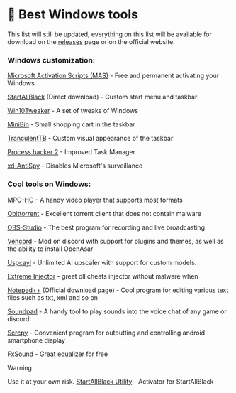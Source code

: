 # 🌵 Best Windows tools
This list will still be updated, everything on this list will be available for download on the [releases](https://github.com/DEADS1KE/Windows-tools/releases) page or on the official website.

### Windows customization:
[Microsoft Activation Scripts (MAS)](https://github.com/DEADS1KE/Windows-tools/releases/tag/mas) - Free and permanent activating your Windows

[StartAllBlack](https://www.startallback.com/download.php) (Direct download) - Custom start menu and taskbar

[Win10Tweaker](https://github.com/DEADS1KE/Windows-tools/releases/tag/win10tweaker) - A set of tweaks of Windows

[MiniBin](https://github.com/DEADS1KE/Windows-tools/releases/tag/minibin) - Small shopping cart in the taskbar

[TranculentTB](https://github.com/TranslucentTB/TranslucentTB/releases/latest) - Custom visual appearance of the taskbar

[Process hacker 2](https://github.com/DEADS1KE/Windows-tools/releases/tag/processhacker2) - Improved Task Manager

[xd-AntiSpy](https://github.com/builtbybel/xd-AntiSpy/releases/latest) - Disables Microsoft's surveillance

### Cool tools on Windows:
[MPC-HC](https://github.com/DEADS1KE/Windows-tools/releases/tag/mpc-hc) - A handy video player that supports most formats

[Qbittorrent](https://github.com/DEADS1KE/Windows-tools/releases/tag/qbittorrent) - Excellent torrent client that does not contain malware

[OBS-Studio](https://github.com/obsproject/obs-studio/releases/latest) - The best program for recording and live broadcasting

[Vencord](https://github.com/DEADS1KE/Windows-tools/releases/tag/vencord) - Mod on discord with support for plugins and themes, as well as the ability to install OpenAsar

[Uspcayl](https://github.com/DEADS1KE/Windows-tools/releases/tag/upscayl) - Unlimited AI upscaler with support for custom models.

[Extreme Injector](https://github.com/SparkleSavvy/Windows-tools/releases/tag/extremeinjector) - great dll cheats injector without malware when

[Notepad++](https://notepad-plus-plus.org/downloads/) (Official download page) - Cool program for editing various text files such as txt, xml and so on

[Soundpad](https://github.com/SparkleSavvy/Windows-tools/releases/tag/soundpad) - A handy tool to play sounds into the voice chat of any game or discord

[Scrcpy](https://github.com/Genymobile/scrcpy/releases/latest) - Convenient program for outputting and controlling android smartphone display

[FxSound](https://github.com/fxsound2/fxsound-app/releases/latest) - Great equalizer for free

> [!WARNING]
> Use it at your own risk. [StartAllBlack Utility](https://github.com/Aetherinox/startallback-utility) - Activator for StartAllBlack
